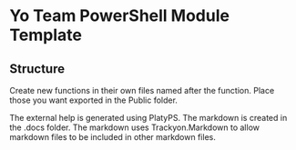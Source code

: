 # Yo Team PowerShell Module Template

## Structure

Create new functions in their own files named after the function. Place those you want exported in the Public folder. 

The external help is generated using PlatyPS. The markdown is created in the .docs folder. The markdown uses Trackyon.Markdown to allow markdown files to be included in other markdown files.